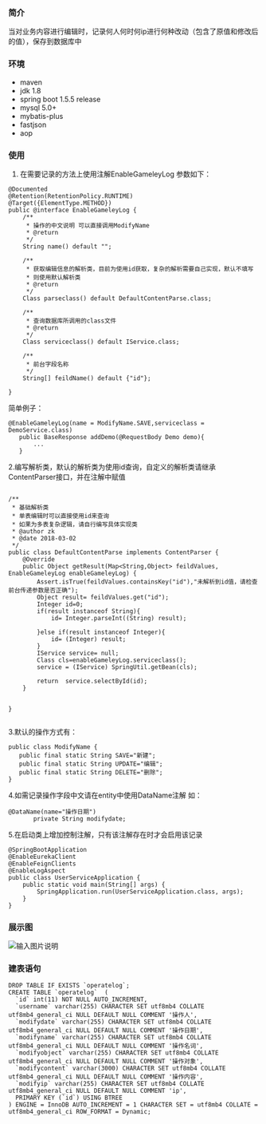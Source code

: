  

### 简介
   当对业务内容进行编辑时，记录何人何时何ip进行何种改动（包含了原值和修改后的值），保存到数据库中


### 环境
- maven
- jdk 1.8
- spring boot 1.5.5 release
- mysql 5.0+
- mybatis-plus
- fastjson
- aop
### 使用
1. 在需要记录的方法上使用注解EnableGameleyLog
参数如下：
```
@Documented
@Retention(RetentionPolicy.RUNTIME)
@Target({ElementType.METHOD})
public @interface EnableGameleyLog {
    /**
     * 操作的中文说明 可以直接调用ModifyName
     * @return
     */
    String name() default "";

    /**
     * 获取编辑信息的解析类，目前为使用id获取，复杂的解析需要自己实现，默认不填写
     * 则使用默认解析类
     * @return
     */
    Class parseclass() default DefaultContentParse.class;

    /**
     * 查询数据库所调用的class文件
     * @return
     */
    Class serviceclass() default IService.class;

    /**
     * 前台字段名称
     */
    String[] feildName() default {"id"};

}
```
简单例子：
 ```
 @EnableGameleyLog(name = ModifyName.SAVE,serviceclass = DemoService.class)
    public BaseResponse addDemo(@RequestBody Demo demo){
        ...
    }
```
2.编写解析类，默认的解析类为使用id查询，自定义的解析类请继承ContentParser接口，并在注解中赋值
```
 
/**
 * 基础解析类
 * 单表编辑时可以直接使用id来查询
 * 如果为多表复杂逻辑，请自行编写具体实现类
 * @author zk
 * @date 2018-03-02
 */
public class DefaultContentParse implements ContentParser {
    @Override
    public Object getResult(Map<String,Object> feildValues, EnableGameleyLog enableGameleyLog) {
        Assert.isTrue(feildValues.containsKey("id"),"未解析到id值，请检查前台传递参数是否正确");
        Object result= feildValues.get("id");
        Integer id=0;
        if(result instanceof String){
            id= Integer.parseInt((String) result);

        }else if(result instanceof Integer){
            id= (Integer) result;
        }
        IService service= null;
        Class cls=enableGameleyLog.serviceclass();
        service = (IService) SpringUtil.getBean(cls);

        return  service.selectById(id);
    }


}
 
```
3.默认的操作方式有：
 ```
public class ModifyName {
    public final static String SAVE="新建";
    public final static String UPDATE="编辑";
    public final static String DELETE="删除";
}
```
4.如需记录操作字段中文请在entity中使用DataName注解
 如：
 ```
@DataName(name="操作日期")
	    private String modifydate;
```
5.在启动类上增加控制注解，只有该注解存在时才会启用该记录
```
@SpringBootApplication
@EnableEurekaClient
@EnableFeignClients
@EnableLogAspect
public class UserServiceApplication {
	public static void main(String[] args) {
		SpringApplication.run(UserServiceApplication.class, args);
	}
}

```

### 展示图
![输入图片说明](https://gitee.com/uploads/images/2018/0305/115255_5d615e74_1463938.png "深度截图_选择区域_20180305115212.png")


### 建表语句
```
DROP TABLE IF EXISTS `operatelog`;
CREATE TABLE `operatelog`  (
  `id` int(11) NOT NULL AUTO_INCREMENT,
  `username` varchar(255) CHARACTER SET utf8mb4 COLLATE utf8mb4_general_ci NULL DEFAULT NULL COMMENT '操作人',
  `modifydate` varchar(255) CHARACTER SET utf8mb4 COLLATE utf8mb4_general_ci NULL DEFAULT NULL COMMENT '操作日期',
  `modifyname` varchar(255) CHARACTER SET utf8mb4 COLLATE utf8mb4_general_ci NULL DEFAULT NULL COMMENT '操作名词',
  `modifyobject` varchar(255) CHARACTER SET utf8mb4 COLLATE utf8mb4_general_ci NULL DEFAULT NULL COMMENT '操作对象',
  `modifycontent` varchar(3000) CHARACTER SET utf8mb4 COLLATE utf8mb4_general_ci NULL DEFAULT NULL COMMENT '操作内容',
  `modifyip` varchar(255) CHARACTER SET utf8mb4 COLLATE utf8mb4_general_ci NULL DEFAULT NULL COMMENT 'ip',
  PRIMARY KEY (`id`) USING BTREE
) ENGINE = InnoDB AUTO_INCREMENT = 1 CHARACTER SET = utf8mb4 COLLATE = utf8mb4_general_ci ROW_FORMAT = Dynamic;
```